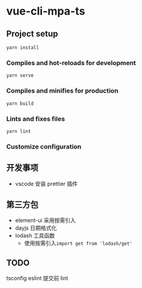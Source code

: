 # vue-cli-mpa-ts

## Project setup
```
yarn install
```

### Compiles and hot-reloads for development
```
yarn serve
```

### Compiles and minifies for production
```
yarn build
```

### Lints and fixes files
```
yarn lint
```

### Customize configuration

## 开发事项
- vscode 安装 prettier 插件


## 第三方包

- element-ui 采用按需引入
- dayjs 日期格式化
- lodash 工具函数
  - 使用按需引入`import get from 'lodash/get'`



## TODO 
tsconfig
eslint
提交前 lint